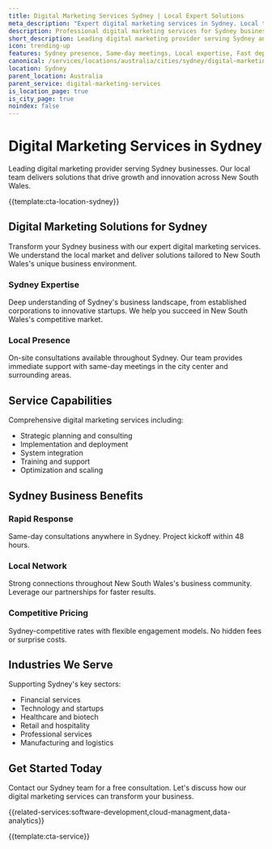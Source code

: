 ```yaml
---
title: Digital Marketing Services Sydney | Local Expert Solutions
meta_description: "Expert digital marketing services in Sydney. Local team, same-day consultations, proven results. Transform your business today."
description: Professional digital marketing services for Sydney businesses
short_description: Leading digital marketing provider serving Sydney and New South Wales.
icon: trending-up
features: Sydney presence, Same-day meetings, Local expertise, Fast deployment, Competitive rates, Proven track record
canonical: /services/locations/australia/cities/sydney/digital-marketing-services-sydney.html
location: Sydney
parent_location: Australia
parent_service: digital-marketing-services
is_location_page: true
is_city_page: true
noindex: false
---
```


# Digital Marketing Services in Sydney

Leading digital marketing provider serving Sydney businesses. Our local team delivers solutions that drive growth and innovation across New South Wales.

{{template:cta-location-sydney}}

## Digital Marketing Solutions for Sydney

Transform your Sydney business with our expert digital marketing services. We understand the local market and deliver solutions tailored to New South Wales's unique business environment.

### Sydney Expertise

Deep understanding of Sydney's business landscape, from established corporations to innovative startups. We help you succeed in New South Wales's competitive market.

### Local Presence

On-site consultations available throughout Sydney. Our team provides immediate support with same-day meetings in the city center and surrounding areas.

## Service Capabilities

Comprehensive digital marketing services including:
- Strategic planning and consulting
- Implementation and deployment
- System integration
- Training and support
- Optimization and scaling

## Sydney Business Benefits

### Rapid Response
Same-day consultations anywhere in Sydney. Project kickoff within 48 hours.

### Local Network
Strong connections throughout New South Wales's business community. Leverage our partnerships for faster results.

### Competitive Pricing
Sydney-competitive rates with flexible engagement models. No hidden fees or surprise costs.

## Industries We Serve

Supporting Sydney's key sectors:
- Financial services
- Technology and startups
- Healthcare and biotech
- Retail and hospitality
- Professional services
- Manufacturing and logistics

## Get Started Today

Contact our Sydney team for a free consultation. Let's discuss how our digital marketing services can transform your business.

{{related-services:software-development,cloud-managment,data-analytics}}

{{template:cta-service}}
